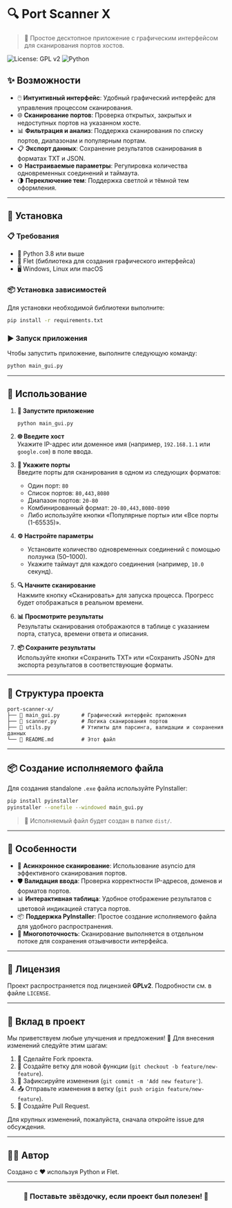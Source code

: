 # 🔍 Port Scanner X

> 🎯 Простое десктопное приложение с графическим интерфейсом для сканирования портов хостов.

![License: GPL v2](https://img.shields.io/badge/License-GPL%20v2-blue.svg)
![Python](https://img.shields.io/badge/python-3.8+-blue.svg)

## ✨ Возможности

- 🖱️ **Интуитивный интерфейс**: Удобный графический интерфейс для управления процессом сканирования.
- 🌐 **Сканирование портов**: Проверка открытых, закрытых и недоступных портов на указанном хосте.
- 📊 **Фильтрация и анализ**: Поддержка сканирования по списку портов, диапазонам и популярным портам.
- 📋 **Экспорт данных**: Сохранение результатов сканирования в форматах TXT и JSON.
- ⚙️ **Настраиваемые параметры**: Регулировка количества одновременных соединений и таймаута.
- 🌗 **Переключение тем**: Поддержка светлой и тёмной тем оформления.

---

## 🚀 Установка

### 📋 Требования

- 🐍 Python 3.8 или выше
- 🎨 Flet (библиотека для создания графического интерфейса)
- 🖥️ Windows, Linux или macOS

### 📦 Установка зависимостей

Для установки необходимой библиотеки выполните:

```bash
pip install -r requirements.txt
```

### ▶️ Запуск приложения

Чтобы запустить приложение, выполните следующую команду:

```bash
python main_gui.py
```

---

## 📖 Использование

1. **🚀 Запустите приложение**
   ```bash
   python main_gui.py
   ```

2. **🌐 Введите хост**  
   Укажите IP-адрес или доменное имя (например, `192.168.1.1` или `google.com`) в поле ввода.

3. **🔢 Укажите порты**  
   Введите порты для сканирования в одном из следующих форматов:
   - Один порт: `80`
   - Список портов: `80,443,8080`
   - Диапазон портов: `20-80`
   - Комбинированный формат: `20-80,443,8080-8090`
   - Либо используйте кнопки «Популярные порты» или «Все порты (1-65535)».

4. **⚙️ Настройте параметры**  
   - Установите количество одновременных соединений с помощью ползунка (50–1000).
   - Укажите таймаут для каждого соединения (например, `10.0` секунд).

5. **🔍 Начните сканирование**  
   Нажмите кнопку «Сканировать» для запуска процесса. Прогресс будет отображаться в реальном времени.

6. **📊 Просмотрите результаты**  
   Результаты сканирования отображаются в таблице с указанием порта, статуса, времени ответа и описания.

7. **📦 Сохраните результаты**  
   Используйте кнопки «Сохранить TXT» или «Сохранить JSON» для экспорта результатов в соответствующие форматы.

---

## 📂 Структура проекта

```
port-scanner-x/
├── 🚀 main_gui.py       # Графический интерфейс приложения
├── 🧠 scanner.py        # Логика сканирования портов
├── 🔧 utils.py          # Утилиты для парсинга, валидации и сохранения данных
└── 📖 README.md         # Этот файл
```

---

## 📦 Создание исполняемого файла

Для создания standalone `.exe` файла используйте PyInstaller:

```bash
pip install pyinstaller
pyinstaller --onefile --windowed main_gui.py
```

> 📁 Исполняемый файл будет создан в папке `dist/`.

---

## 🎯 Особенности

- 🚀 **Асинхронное сканирование**: Использование asyncio для эффективного сканирования портов.
- 🛡️ **Валидация ввода**: Проверка корректности IP-адресов, доменов и форматов портов.
- 📊 **Интерактивная таблица**: Удобное отображение результатов с цветовой индикацией статуса портов.
- 📦 **Поддержка PyInstaller**: Простое создание исполняемого файла для удобного распространения.
- 🔄 **Многопоточность**: Сканирование выполняется в отдельном потоке для сохранения отзывчивости интерфейса.

---

## 📄 Лицензия

Проект распространяется под лицензией **GPLv2**. Подробности см. в файле `LICENSE`.

---

## 🤝 Вклад в проект

Мы приветствуем любые улучшения и предложения! 🎉 Для внесения изменений следуйте этим шагам:

1. 🍴 Сделайте Fork проекта.
2. 🌿 Создайте ветку для новой функции (`git checkout -b feature/new-feature`).
3. 💾 Зафиксируйте изменения (`git commit -m 'Add new feature'`).
4. 📤 Отправьте изменения в ветку (`git push origin feature/new-feature`).
5. 🔁 Создайте Pull Request.

Для крупных изменений, пожалуйста, сначала откройте issue для обсуждения.

---

## 👨‍💻 Автор

Создано с ❤️ используя Python и Flet.

---

<div align="center">

### 🌟 Поставьте звёздочку, если проект был полезен! 🌟

</div>